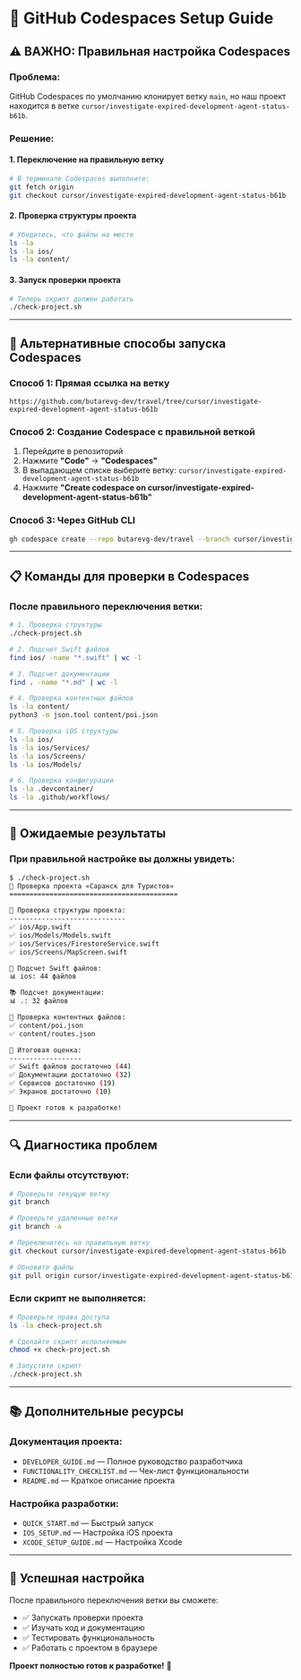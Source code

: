 # 🚀 **GitHub Codespaces Setup Guide**

## ⚠️ **ВАЖНО: Правильная настройка Codespaces**

### **Проблема:**
GitHub Codespaces по умолчанию клонирует ветку `main`, но наш проект находится в ветке `cursor/investigate-expired-development-agent-status-b61b`.

### **Решение:**

#### **1. Переключение на правильную ветку**
```bash
# В терминале Codespaces выполните:
git fetch origin
git checkout cursor/investigate-expired-development-agent-status-b61b
```

#### **2. Проверка структуры проекта**
```bash
# Убедитесь, что файлы на месте
ls -la
ls -la ios/
ls -la content/
```

#### **3. Запуск проверки проекта**
```bash
# Теперь скрипт должен работать
./check-project.sh
```

---

## 🔧 **Альтернативные способы запуска Codespaces**

### **Способ 1: Прямая ссылка на ветку**
```
https://github.com/butarevg-dev/travel/tree/cursor/investigate-expired-development-agent-status-b61b
```

### **Способ 2: Создание Codespace с правильной веткой**
1. Перейдите в репозиторий
2. Нажмите **"Code"** → **"Codespaces"**
3. В выпадающем списке выберите ветку: `cursor/investigate-expired-development-agent-status-b61b`
4. Нажмите **"Create codespace on cursor/investigate-expired-development-agent-status-b61b"**

### **Способ 3: Через GitHub CLI**
```bash
gh codespace create --repo butarevg-dev/travel --branch cursor/investigate-expired-development-agent-status-b61b
```

---

## 📋 **Команды для проверки в Codespaces**

### **После правильного переключения ветки:**

```bash
# 1. Проверка структуры
./check-project.sh

# 2. Подсчет Swift файлов
find ios/ -name "*.swift" | wc -l

# 3. Подсчет документации
find . -name "*.md" | wc -l

# 4. Проверка контентных файлов
ls -la content/
python3 -m json.tool content/poi.json

# 5. Проверка iOS структуры
ls -la ios/
ls -la ios/Services/
ls -la ios/Screens/
ls -la ios/Models/

# 6. Проверка конфигурации
ls -la .devcontainer/
ls -la .github/workflows/
```

---

## 🎯 **Ожидаемые результаты**

### **При правильной настройке вы должны увидеть:**

```bash
$ ./check-project.sh
🚀 Проверка проекта «Саранск для Туристов»
==========================================

📁 Проверка структуры проекта:
-----------------------------
✅ ios/App.swift
✅ ios/Models/Models.swift
✅ ios/Services/FirestoreService.swift
✅ ios/Screens/MapScreen.swift

📱 Подсчет Swift файлов:
📊 ios: 44 файлов

📚 Подсчет документации:
📊 .: 32 файлов

📄 Проверка контентных файлов:
✅ content/poi.json
✅ content/routes.json

🎉 Итоговая оценка:
------------------
✅ Swift файлов достаточно (44)
✅ Документации достаточно (32)
✅ Сервисов достаточно (19)
✅ Экранов достаточно (10)

🚀 Проект готов к разработке!
```

---

## 🔍 **Диагностика проблем**

### **Если файлы отсутствуют:**
```bash
# Проверьте текущую ветку
git branch

# Проверьте удаленные ветки
git branch -a

# Переключитесь на правильную ветку
git checkout cursor/investigate-expired-development-agent-status-b61b

# Обновите файлы
git pull origin cursor/investigate-expired-development-agent-status-b61b
```

### **Если скрипт не выполняется:**
```bash
# Проверьте права доступа
ls -la check-project.sh

# Сделайте скрипт исполняемым
chmod +x check-project.sh

# Запустите скрипт
./check-project.sh
```

---

## 📚 **Дополнительные ресурсы**

### **Документация проекта:**
- `DEVELOPER_GUIDE.md` — Полное руководство разработчика
- `FUNCTIONALITY_CHECKLIST.md` — Чек-лист функциональности
- `README.md` — Краткое описание проекта

### **Настройка разработки:**
- `QUICK_START.md` — Быстрый запуск
- `IOS_SETUP.md` — Настройка iOS проекта
- `XCODE_SETUP_GUIDE.md` — Настройка Xcode

---

## 🎉 **Успешная настройка**

После правильного переключения ветки вы сможете:
- ✅ Запускать проверки проекта
- ✅ Изучать код и документацию
- ✅ Тестировать функциональность
- ✅ Работать с проектом в браузере

**Проект полностью готов к разработке!** 🚀